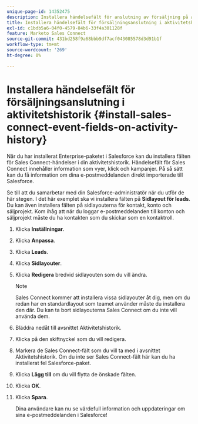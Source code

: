 ```yaml
---
unique-page-id: 14352475
description: Installera händelsefält för anslutning av försäljning på aktivitetshistorik - Marketo Docs - produktdokumentation
title: Installera händelsefält för försäljningsanslutning i aktivitetshistorik
exl-id: c1bdb5a6-04f0-4579-84b6-33f4a301128f
feature: Marketo Sales Connect
source-git-commit: 431bd258f9a68bbb9df7acf043085578d3d91b1f
workflow-type: tm+mt
source-wordcount: '269'
ht-degree: 0%

---
```


# Installera händelsefält för försäljningsanslutning i aktivitetshistorik {#install-sales-connect-event-fields-on-activity-history}

När du har installerat Enterprise-paketet i Salesforce kan du installera fälten för Sales Connect-händelser i din aktivitetshistorik. Händelsefält för Sales Connect innehåller information som vyer, klick och kampanjer. På så sätt kan du få information om dina e-postmeddelanden direkt importerade till Salesforce.

Se till att du samarbetar med din Salesforce-administratör när du utför de här stegen. I det här exemplet ska vi installera fälten på **Sidlayout för leads**. Du kan även installera fälten på sidlayouterna för kontakt, konto och säljprojekt. Kom ihåg att när du loggar e-postmeddelanden till konton och säljprojekt måste du ha kontakten som du skickar som en kontaktroll.

1. Klicka **Inställningar**.
1. Klicka **Anpassa**.
1. Klicka **Leads**.
1. Klicka **Sidlayouter**.
1. Klicka **Redigera** bredvid sidlayouten som du vill ändra.

   >[!NOTE]
   >
   >Sales Connect kommer att installera vissa sidlayouter åt dig, men om du redan har en standardlayout som teamet använder måste du installera den där. Du kan ta bort sidlayouterna Sales Connect om du inte vill använda dem.

1. Bläddra nedåt till avsnittet Aktivitetshistorik.
1. Klicka på den skiftnyckel som du vill redigera.
1. Markera de Sales Connect-fält som du vill ta med i avsnittet Aktivitetshistorik. Om du inte ser Sales Connect-fält här kan du ha installerat fel Salesforce-paket.
1. Klicka **Lägg till** om du vill flytta de önskade fälten.
1. Klicka **OK**.
1. Klicka **Spara**.

   Dina användare kan nu se värdefull information och uppdateringar om sina e-postmeddelanden i Salesforce!
